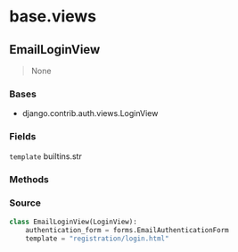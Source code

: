 # base.views
## EmailLoginView
> None

### Bases
* django.contrib.auth.views.LoginView

### Fields
`template` builtins.str

### Methods
### Source
```python
class EmailLoginView(LoginView):
    authentication_form = forms.EmailAuthenticationForm
    template = "registration/login.html"

```

